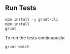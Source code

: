 ## Run Tests

```bash
npm install -g grunt-cli
npm install
grunt
```

To run the tests continuously:

```bash
grunt watch
```

